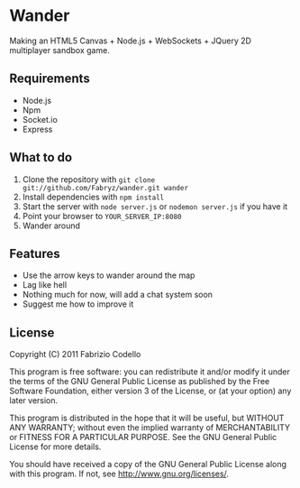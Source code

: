 Wander
======

Making an HTML5 Canvas + Node.js + WebSockets + JQuery 2D multiplayer sandbox game.

Requirements
------------

* Node.js
* Npm
* Socket.io
* Express

What to do
----------

1. Clone the repository with ``git clone git://github.com/Fabryz/wander.git wander``
2. Install dependencies with ``npm install``
3. Start the server with ``node server.js`` or ``nodemon server.js`` if you have it
4. Point your browser to ``YOUR_SERVER_IP:8080``
5. Wander around

Features
--------

* Use the arrow keys to wander around the map
* Lag like hell
* Nothing much for now, will add a chat system soon
* Suggest me how to improve it

License
-------

Copyright (C) 2011  Fabrizio Codello

This program is free software: you can redistribute it and/or modify
it under the terms of the GNU General Public License as published by
the Free Software Foundation, either version 3 of the License, or
(at your option) any later version.

This program is distributed in the hope that it will be useful,
but WITHOUT ANY WARRANTY; without even the implied warranty of
MERCHANTABILITY or FITNESS FOR A PARTICULAR PURPOSE.  See the
GNU General Public License for more details.

You should have received a copy of the GNU General Public License
along with this program.  If not, see <http://www.gnu.org/licenses/>.
